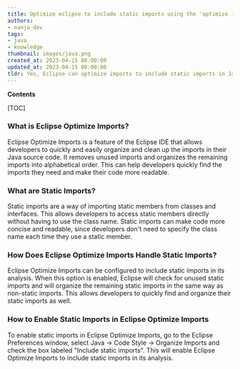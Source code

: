 ```yaml
---
title: Optimize eclipse to include static imports using the 'optimize imports' feature
authors:
- nanja_dev
tags:
- java
- knowledge
thumbnail: images/java.png
created_at: 2023-04-15 00:00:00
updated_at: 2023-04-15 00:00:00
tldr: Yes, Eclipse can optimize imports to include static imports in Java.
---
```


**Contents**

[TOC]

### What is Eclipse Optimize Imports?

Eclipse Optimize Imports is a feature of the Eclipse IDE that allows developers to quickly and easily organize and clean up the imports in their Java source code. It removes unused imports and organizes the remaining imports into alphabetical order. This can help developers quickly find the imports they need and make their code more readable.

### What are Static Imports?

Static imports are a way of importing static members from classes and interfaces. This allows developers to access static members directly without having to use the class name. Static imports can make code more concise and readable, since developers don't need to specify the class name each time they use a static member.

### How Does Eclipse Optimize Imports Handle Static Imports?

Eclipse Optimize Imports can be configured to include static imports in its analysis. When this option is enabled, Eclipse will check for unused static imports and will organize the remaining static imports in the same way as non-static imports. This allows developers to quickly find and organize their static imports as well.

### How to Enable Static Imports in Eclipse Optimize Imports

To enable static imports in Eclipse Optimize Imports, go to the Eclipse Preferences window, select Java -> Code Style -> Organize Imports and check the box labeled "Include static imports". This will enable Eclipse Optimize Imports to include static imports in its analysis.
